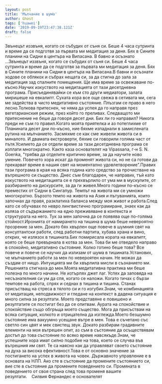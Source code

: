 ```yaml
---
layout: post
title: 'Мълчание в шума'
author: Ghost
tags: ['huawei']
date: '2019-09-19T23:47:38.121Z'
draft: false
---
```


Звънецът иззвъня, когато се събудих от съня си. Беше 4 часа сутринта и време да се подготвя за първата ми медитация за деня. Бях в Сините планини на Сидни в центъра на Випасана. В бавно и осъзнато ...Звънецът иззвъня, когато се събудих от съня си. Беше 4 часа сутринта и време да се подготвя за първата ми медитация за деня. Бях в Сините планини на Сидни в центъра на Випасана.В бавни и осъзнати ходове се облякох и събрах нещата си, за да стигна до зала за медитация зад спалните помещения. Ще има време за освежаване по-късно.Научих изкуството на медитацията от тази десетдневна програма. Присъединявайки се към сто други медиатори, залата миришеше на евкалипт. Сухата кора все още свежа в сетивата ми, сега ме задейства в чисто медитативно състояние. Плъзгам се право в него лесно.Толкова притеснен, че няма да успея да го направя през вегетарианския режим, през който го преливах. Следващото ми притеснение не беше да говоря десет дни. Бих ли го направил? Никога преди не съм го правил.Когато моята приятелка и аз потеглихме от Планината десет дни по-късно, ние бяхме изпаднали в замислената рутина на мълчанието. Засмяхме се как сме живели живота си в миналото. И двамата екстроверти, бяхме си говорили голяма част от пътя.Усилието да се отдели време за тази десетдневна програма се изплати многократно. Както каза основателят на Vipassana, г-н S. N. Goenka, "трябва да отделите критично време, за да научите ново умение. Повечето хора искат да променят живота си, но не са готови да прекарват време в нашия свят на моментално удовлетворение".Правих тази програма в края на всяка година като средство за прочистване на вътрешното си същество. Днес съм благодарен, че направих, тъй като изкуството на медитацията се е прехвърлило от ума ми в мускулите, от разбирането на дискурсите, за да ги живея.Много години по-късно се преместих от Сидни в Сингапур. Темпът на живота ми се умножи многократно. Бързото темпо на живота на Азия и пътуванията, които започнах да правя, разклатиха баланса между моя живот и работа.След като се обучавах по невро лингвистично програмиране, знаех как да изляза от съдържанието на едно преживяване в контекста и структурата на него. Тук за мен започна да се появява още по-голяма стойност.Иронията от намирането на тишина в шума беше невероятно прозрение за мен. Докато бях хвърлен още повече в шумния свят на консултантски работи, след работни партита, хубава храна и вино, открих, че излязох в тишината.Бих помирисала кората на евкалипт, която се беше превърнала в котва за мен. Това би ме отведело направо в спокойно, медитативно състояние. Колко готино беше това? Все повече и повече се научих да излизам от шума в тишината.Установих, че мълчанието работи за мен по невероятен начин. Не можах да създам от нищо. Интуицията ми би хвърлила мисли в съзнанието ми. Решенията стигнаха до мен.Моята медитативна практика ми беше полезна по много начини. Не изтърпях джет лаг. Успях да заповяда на несъзнателния си ум да спя, когато се наложи. Когато тичах с бързи темпове на работа, спрях и седнах в тишина и тишина. Станах присъстващ на стреса в тялото си и го изгубих.Знам, че комбинацията от медитация, неподвижност и гледане на контекст в дадена ситуация е много силна за резултати. Моето представяне е повишено и резултатите се постигат без да се опитвам. Аурата на спокойствие и спокойствие също обгръща моето същество. Мога да присъствам на всяка ситуация, колкото и отрицателна да изглежда.Моето безшумно състояние има вакуумно усещане вътре в мен. Това е съчетано със светло син цвят и мек свистещ звук. Докато разбирам градивните елементи на моя вътрешен опит, аз съм в състояние да осъществявам достъп до това състояние по всяко време навсякъде.Знам, че успешните хора имат силно подобие на това, което се случва във вътрешния им свят. Те са наясно как да управляват своето състояние на духа за висока ефективност.Това е от основно значение за постигането на успех в живота на човек. Държавното управление е в основата на НЛП. Ако сте в състояние да промените състоянието си, вие сте в състояние да промените поведението си. Промяната в поведението от своя страна след това променя вашите резултати.    Силвия Фернандес е основателят
